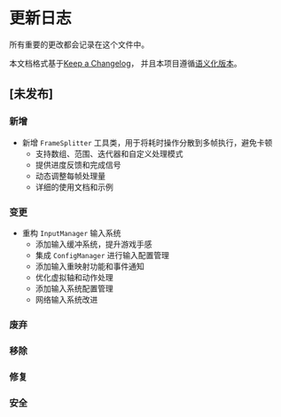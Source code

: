 # 更新日志

所有重要的更改都会记录在这个文件中。

本文档格式基于[Keep a Changelog](https://keepachangelog.com/zh-CN/1.0.0/)，
并且本项目遵循[语义化版本](https://semver.org/lang/zh-CN/)。

## [未发布]

### 新增

- 新增 `FrameSplitter` 工具类，用于将耗时操作分散到多帧执行，避免卡顿
  - 支持数组、范围、迭代器和自定义处理模式
  - 提供进度反馈和完成信号
  - 动态调整每帧处理量
  - 详细的使用文档和示例

### 变更

- 重构 `InputManager` 输入系统
  - 添加输入缓冲系统，提升游戏手感
  - 集成 `ConfigManager` 进行输入配置管理
  - 添加输入重映射功能和事件通知
  - 优化虚拟轴和动作处理
  - 添加输入系统配置管理
  - 网络输入系统改进

### 废弃

### 移除

### 修复

### 安全
